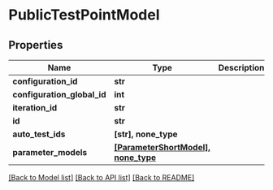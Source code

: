 # PublicTestPointModel


## Properties
Name | Type | Description | Notes
------------ | ------------- | ------------- | -------------
**configuration_id** | **str** |  | 
**configuration_global_id** | **int** |  | 
**iteration_id** | **str** |  | 
**id** | **str** |  | 
**auto_test_ids** | **[str], none_type** |  | [optional] 
**parameter_models** | [**[ParameterShortModel], none_type**](ParameterShortModel.md) |  | [optional] 

[[Back to Model list]](../README.md#documentation-for-models) [[Back to API list]](../README.md#documentation-for-api-endpoints) [[Back to README]](../README.md)


